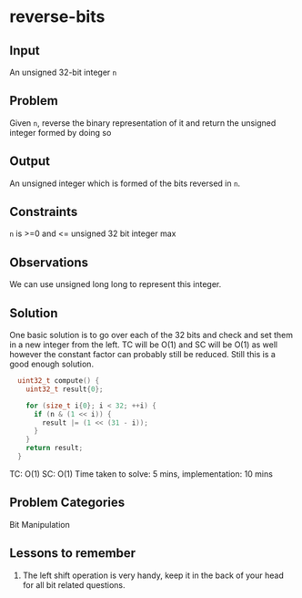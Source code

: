 # reverse-bits 
## Input 
An unsigned 32-bit integer `n`
## Problem 
Given `n`, reverse the binary representation of it and return the unsigned integer formed by doing so
## Output 
An unsigned integer which is formed of the bits reversed in `n`.
## Constraints 
`n` is >=0 and <= unsigned 32 bit integer max
## Observations 
We can use unsigned long long to represent this integer.
## Solution 
One basic solution is to go over each of the 32 bits and check and set them in a new integer from the left.
TC will be O(1) and SC will be O(1) as well however the constant factor can probably still be reduced.
Still this is a good enough solution.

```cpp
  uint32_t compute() {
    uint32_t result{0};

    for (size_t i{0}; i < 32; ++i) {
      if (n & (1 << i)) {
        result |= (1 << (31 - i));
      }
    }
    return result;
  }
```
TC: O(1) SC: O(1) Time taken to solve: 5 mins, implementation: 10 mins
## Problem Categories 
Bit Manipulation
## Lessons to remember 
1. The left shift operation is very handy, keep it in the back of your head for all bit related questions.
